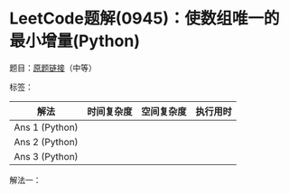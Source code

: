 # LeetCode题解(0945)：使数组唯一的最小增量(Python)

题目：[原题链接](https://leetcode-cn.com/problems/minimum-increment-to-make-array-unique/)（中等）

标签：

| 解法           | 时间复杂度 | 空间复杂度 | 执行用时 |
| -------------- | ---------- | ---------- | -------- |
| Ans 1 (Python) |            |            |          |
| Ans 2 (Python) |            |            |          |
| Ans 3 (Python) |            |            |          |

解法一：

